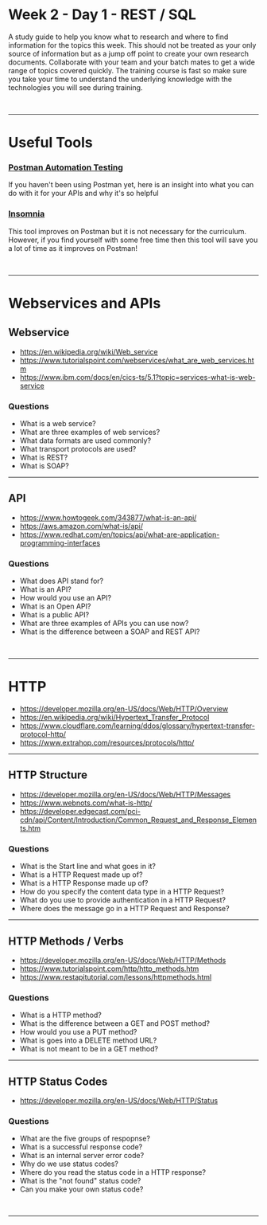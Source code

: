 # Week 2 - Day 1 - REST / SQL
A study guide to help you know what to research and where to find information for the topics this week. This should not be treated as your only source of information but as a jump off point to create your own research documents. Collaborate with your team and your batch mates to get a wide range of topics covered quickly. The training course is fast so make sure you take your time to understand the underlying knowledge with the technologies you will see during training.

<br>

---
# Useful Tools

### [Postman Automation Testing](https://www.postman.com/use-cases/api-testing-automation/)

If you haven't been using Postman yet, here is an insight into what you can do with it for your APIs and why it's so helpful

### [Insomnia](https://insomnia.rest/)

This tool improves on Postman but it is not necessary for the curriculum. However, if you find yourself with some free time then this tool will save you a lot of time as it improves on Postman!

<br>

---
# Webservices and APIs

## Webservice
- https://en.wikipedia.org/wiki/Web_service
- https://www.tutorialspoint.com/webservices/what_are_web_services.htm
- https://www.ibm.com/docs/en/cics-ts/5.1?topic=services-what-is-web-service

### Questions
- What is a web service?
- What are three examples of web services?
- What data formats are used commonly?
- What transport protocols are used?
- What is REST?
- What is SOAP?
  
---
## API
- https://www.howtogeek.com/343877/what-is-an-api/
- https://aws.amazon.com/what-is/api/
- https://www.redhat.com/en/topics/api/what-are-application-programming-interfaces

### Questions
- What does API stand for?
- What is an API?
- How would you use an API?
- What is an Open API?
- What is a public API?
- What are three examples of APIs you can use now?
- What is the difference between a SOAP and REST API?

<br>

---
# HTTP
- https://developer.mozilla.org/en-US/docs/Web/HTTP/Overview
- https://en.wikipedia.org/wiki/Hypertext_Transfer_Protocol
- https://www.cloudflare.com/learning/ddos/glossary/hypertext-transfer-protocol-http/
- https://www.extrahop.com/resources/protocols/http/

---
## HTTP Structure
- https://developer.mozilla.org/en-US/docs/Web/HTTP/Messages
- https://www.webnots.com/what-is-http/
- https://developer.edgecast.com/pci-cdn/api/Content/Introduction/Common_Request_and_Response_Elements.htm

### Questions
- What is the Start line and what goes in it?
- What is a HTTP Request made up of?
- What is a HTTP Response made up of?
- How do you specify the content data type in a HTTP Request?
- What do you use to provide authentication in a HTTP Request?
- Where does the message go in a HTTP Request and Response?

---
## HTTP Methods / Verbs
- https://developer.mozilla.org/en-US/docs/Web/HTTP/Methods
- https://www.tutorialspoint.com/http/http_methods.htm
- https://www.restapitutorial.com/lessons/httpmethods.html

### Questions
- What is a HTTP method?
- What is the difference between a GET and POST method?
- How would you use a PUT method?
- What is goes into a DELETE method URL?
- What is not meant to be in a GET method?

---
## HTTP Status Codes
- https://developer.mozilla.org/en-US/docs/Web/HTTP/Status

### Questions
- What are the five groups of respopnse?
- What is a successful response code?
- What is an internal server error code?
- Why do we use status codes?
- Where do you read the status code in a HTTP response?
- What is the "not found" status code?
- Can you make your own status code?

<br>

---